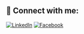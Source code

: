 ## 📢 Connect with me:

[![LinkedIn](https://img.shields.io/badge/LinkedIn-blue?logo=linkedin&logoColor=white&style=for-the-badge)](https://www.linkedin.com/in/Reda-AOUJIL/)
[![Facebook](https://img.shields.io/badge/Facebook-blue?logo=facebook&logoColor=white&style=for-the-badge)](https://web.facebook.com/profile.php?id=61572011466903&sk=about)
